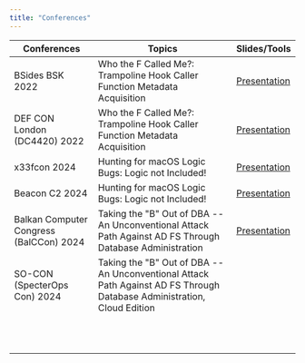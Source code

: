 ```yaml
---
title: "Conferences"
---
```




| Conferences                  | Topics                                                                                                                  | Slides/Tools                                                 |
| ---------------------------- | ----------------------------------------------------------------------------------------------------------------------- | ------------------------------------------------------------ |
| BSides BSK 2022              |  Who the F Called Me?: Trampoline Hook Caller Function Metadata Acquisition                                             | [Presentation](https://github.com/emkay64/emkay64.github.io/blob/main/assets/slides/Who-the-F-called-me_2022-07-15.pdf) |
| DEF CON London (DC4420) 2022 |  Who the F Called Me?: Trampoline Hook Caller Function Metadata Acquisition                                             | [Presentation](https://github.com/emkay64/emkay64.github.io/blob/main/assets/slides/Who-the-F-called-me_2022-07-15.pdf) |
| x33fcon 2024                 |  Hunting for macOS Logic Bugs: Logic not Included!                                                                      | [Presentation](https://github.com/emkay64/emkay64.github.io/blob/main/assets/slides/Hunting%20for%20macOS%20Logic%20Bugs%2C%20Logic%20not%20Included!%20-%20x33fcon.pdf) |
| Beacon C2 2024               |  Hunting for macOS Logic Bugs: Logic not Included!                                                                      | [Presentation](https://github.com/emkay64/emkay64.github.io/blob/main/assets/slides/Hunting%20for%20macOS%20Logic%20Bugs%2C%20Logic%20not%20Included!%20-%20Beacon%20C2%202024.pdf) |
| Balkan Computer Congress (BalCCon) 2024  | Taking the "B" Out of DBA -- An Unconventional Attack Path Against AD FS Through Database Administration    | [Presentation](https://github.com/emkay64/emkay64.github.io/blob/main/assets/slides/Taking%20the%20'B'%20Out%20of%20DBA%2C%20An%20Unconventional%20Attack%20Path%20Against%20AD%20FS%20Through%20Database%20Administration%20-%20BalCCon2K24.pdf) |
| SO-CON (SpecterOps Con) 2024 | Taking the "B" Out of DBA -- An Unconventional Attack Path Against AD FS Through Database Administration, Cloud Edition |                                                              |
|                               |                                                                                                                        |                                                              |
|                               |                                                                                                                        |                                                              |
|                               |                                                                                                                        |                                                              |
|                               |                                                                                                                        |                                                              |
|                               |                                                                                                                        |                                                              |
|                               |                                                                                                                        |                                                              |
|                               |                                                                                                                        |                                                              |
|                               |                                                                                                                        |                                                              |
|                               |                                                                                                                        |                                                              |
|                               |                                                                                                                        |                                                              |
|                               |                                                                                                                        |                                                              |
